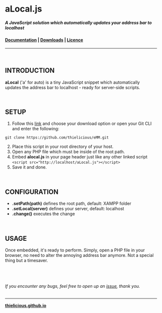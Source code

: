 # aLocal.js

##### A JavaScript solution which automatically updates your address bar to localhost

#### [Documentation](http:thielicious.github.io/#alocal_doc) | [Downloads](http:thielicious.github.io/#alocal_dls) | [Licence](http:thielicious.github.io/#alocal_lic) 
---

<br>

## INTRODUCTION

**aLocal** ('a' for auto) is a tiny JavaScript snippet which automatically updates the address bar to localhost - ready for server-side scripts.

<br>

## SETUP

1. Follow this [link](http:thielicious.github.io/#alocal_dls) and choose your download option or open your Git CLI and enter the following:
```
git clone https://github.com/thielicious/eMM.git
```
2. Place this script in your root directory of your host.
3. Open any PHP file which must be inside of the root path.
4. Embed **alocal.js** in your page header just like any other linked script<br>
`<script src="http://localhost/aLocal.js"></script>`
5. Save it and done.

<br>

## CONFIGURATION
- **.setPath(path)** defines the root path, default: XAMPP folder
- **.setLocal(server)** defines your server, default: localhost
- **.change()**	executes the change

<br>

## USAGE

Once embedded, it's ready to perform. Simply, open a PHP file in your browser, no need to alter the annoying address bar anymore. Not a special thing but a timesaver.

<br>
<br>

###### If you encounter any bugs, feel free to open up an [issue](https://github.com/thielicious/aLocal.js/issues), thank you.
---
**[thielicious.github.io](http://thielicious.github.io)**
